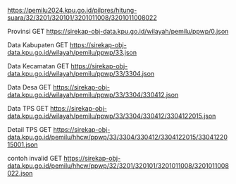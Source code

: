 https://pemilu2024.kpu.go.id/pilpres/hitung-suara/32/3201/320101/3201011008/3201011008022

Provinsi
GET https://sirekap-obj-data.kpu.go.id/wilayah/pemilu/ppwp/0.json

Data Kabupaten
GET https://sirekap-obj-data.kpu.go.id/wilayah/pemilu/ppwp/33.json

Data Kecamatan
GET https://sirekap-obj-data.kpu.go.id/wilayah/pemilu/ppwp/33/3304.json

Data Desa
GET https://sirekap-obj-data.kpu.go.id/wilayah/pemilu/ppwp/33/3304/330412.json

Data TPS
GET https://sirekap-obj-data.kpu.go.id/wilayah/pemilu/ppwp/33/3304/330412/3304122015.json

Detail TPS
GET https://sirekap-obj-data.kpu.go.id/pemilu/hhcw/ppwp/33/3304/330412/3304122015/3304122015001.json

contoh invalid
GET https://sirekap-obj-data.kpu.go.id/pemilu/hhcw/ppwp/32/3201/320101/3201011008/3201011008022.json